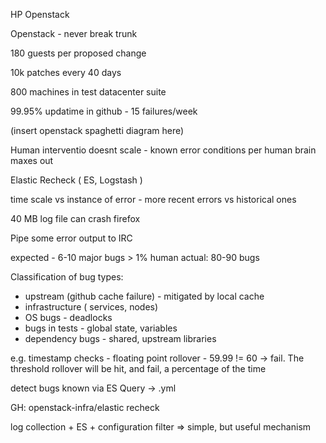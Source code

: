 HP Openstack

Openstack - never break trunk

180 guests per proposed change

10k patches every 40 days

800 machines in test datacenter suite

99.95% updatime in github - 15 failures/week

(insert openstack spaghetti diagram here)

Human interventio doesnt scale - known error conditions per human brain maxes out

Elastic Recheck ( ES, Logstash )

time scale vs instance of error - more recent errors vs historical ones

40 MB log file can crash firefox

Pipe some error output to IRC

expected - 6-10 major bugs > 1% human
actual: 80-90 bugs

Classification of bug types: 
 - upstream (github cache failure) - mitigated by local cache
 - infrastructure ( services, nodes) 
 - OS bugs - deadlocks
 - bugs in tests - global state, variables
 - dependency bugs - shared, upstream libraries

e.g. timestamp checks - floating point rollover - 59.99 != 60 -> fail. The threshold rollover will be hit, and fail, a percentage of the time

detect bugs known via ES Query -> <error number>.yml 

GH: openstack-infra/elastic recheck

log collection + ES + configuration filter => simple, but useful mechanism

